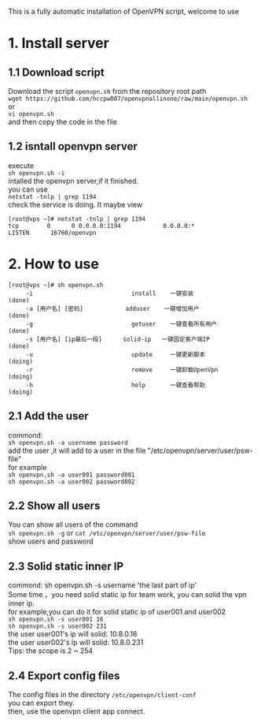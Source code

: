 This is a fully automatic installation of OpenVPN script, welcome to use



# 1. Install server

## 1.1 Download script 
Download the script `openvpn.sh` from the repository root path                 
`wget https://github.com/hccpw007/openvpnallinone/raw/main/openvpn.sh`                  
or        
`vi openvpn.sh`          
and then copy the code in the file
## 1.2 isntall openvpn server
execute        
`sh openvpn.sh -i`  
intalled the openvpn server,if it finished.       
you can use         
`netstat -tnlp | grep 1194`        
check the service is doing. It maybe view 
```text
[root@vps ~]# netstat -tnlp | grep 1194
tcp        0      0 0.0.0.0:1194            0.0.0.0:*               LISTEN      16760/openvpn       
```
# 2. How to use
```text
[root@vps ~]# sh openvpn.sh 
     -i                            install    一键安装                 (done)
     -a [用户名] [密码]            adduser    一键增加用户             (done)
     -g                            getuser    一键查看所有用户         (done)
     -s [用户名] [ip最后一段]      solid-ip   一键固定客户端IP         (done)
     -u                            update     一键更新脚本             (doing)
     -r                            remove     一键卸载OpenVpn          (doing)
     -h                            help       一键查看帮助             (doing)
```
## 2.1 Add the user 
commond:               
`sh openvpn.sh -a username password`         
add the user ,it will add to a user in the file "/etc/openvpn/server/user/psw-file"  
for example         
`sh openvpn.sh -a user001 password001`       
`sh openvpn.sh -a user002 password002`       
## 2.2 Show all users
You can show all users of the command             
`sh openvpn.sh -g`   or  `cat /etc/openvpn/server/user/psw-file`           
show users and password 
## 2.3 Solid static inner IP
commond: 
sh openvpn.sh -s username 'the last part of ip'        
Some time ，you need solid static ip for team work, you can solid the vpn inner ip.        
for example,you can do it for solid static ip of  user001 and user002      
`sh openvpn.sh -s user001 16`         
`sh openvpn.sh -s user002 231`               
the user user001's ip will solid:  10.8.0.16      
the user user002's ip will solid:  10.8.0.231          
Tips: the scope is  2 ~ 254        
## 2.4 Export config files
The config files in the directory `/etc/openvpn/client-conf`         
you can export they.          
then, use the openvpn client app connect.





